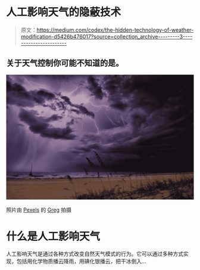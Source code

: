 # 人工影响天气的隐蔽技术

> 原文：<https://medium.com/codex/the-hidden-technology-of-weather-modification-d5426b476017?source=collection_archive---------3----------------------->

## 关于天气控制你可能不知道的是。

![](img/9f50fe1fed0e10c759ffc3274b61e2fa.png)

照片由 [Pexels](https://www.pexels.com/photo/seashore-scenery-2418664/?utm_content=attributionCopyText&utm_medium=referral&utm_source=pexels) 的 [Greg](https://www.pexels.com/@greg-1251451?utm_content=attributionCopyText&utm_medium=referral&utm_source=pexels) 拍摄

# 什么是人工影响天气

人工影响天气是通过各种方式改变自然天气模式的行为。它可以通过多种方式实现，包括用化学物质播云降雨，用碘化银播云，把干冰倒入…
